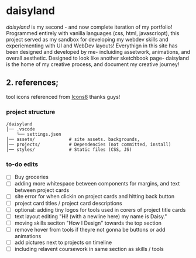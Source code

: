 # daisyland

*daisyland* is my second - and now complete iteration of my portfolio! Programmed entirely with vanilla languages (css, html, javascriopt), this project served as my sandbox for developing my webdev skills and experiementing with UI and WebDev layouts! Everythign in this site has been designed and developed by me- incluiding assetwork, animations, and overall aesthetic. Designed to look like another sketchbook page- daisyland is the home of my creative process, and document my creative journey!

## 2. references; 
 tool icons referenced from <a target="_blank" href="https://icons8.com">Icons8</a>
 thanks guys!

### project structure
```
/daisyland
│── .vscode
    └── settings.json
│── assets/             # site assets. backgrounds,
│── projects/           # Dependencies (not committed, install)
│── styles/             # Static files (CSS, JS)
```
### to-do edits
- [ ] Buy groceries
- [ ] adding more whitespace between components for margins, and text between project cards
- [ ] site error for when clickin on project cards and hitting back button
- [ ] project card titles / project card descriptions
- [ ] optional: adding tiny logos for tools used in corers of project title cards
- [ ] text layout editing "Hi! (with a newline here) my name is Daisy."
- [ ] moving skills seciton "How I Design" towards the top section 
- [ ] remove hover from tools if theyre not gonna be buttons or add animations
- [ ] add pictures next to projects on timeline 
- [ ] including relavent coursework in same section as skills / tools
